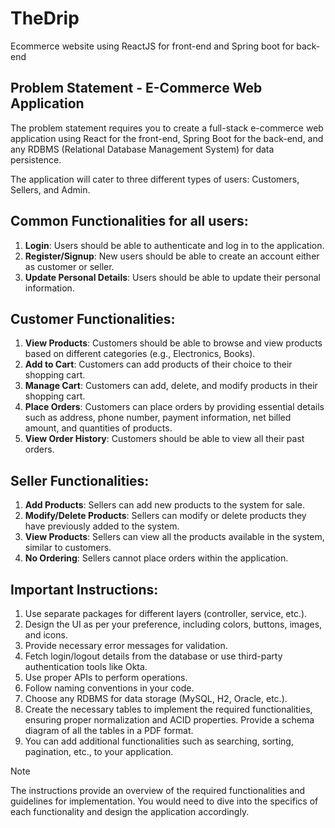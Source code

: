 # TheDrip
Ecommerce website using ReactJS for front-end and Spring boot for back-end

## Problem Statement - E-Commerce Web Application
The problem statement requires you to create a full-stack e-commerce web application using React for the front-end, Spring Boot for the back-end, and any RDBMS (Relational Database Management System) for data persistence.

The application will cater to three different types of users: Customers, Sellers, and Admin.

## Common Functionalities for all users:
1. **Login**: Users should be able to authenticate and log in to the application.
2. **Register/Signup**: New users should be able to create an account either as customer or seller.
3. **Update Personal Details**: Users should be able to update their personal information.

## Customer Functionalities:
1. **View Products**: Customers should be able to browse and view products based on different categories (e.g., Electronics, Books).
2. **Add to Cart**: Customers can add products of their choice to their shopping cart.
3. **Manage Cart**: Customers can add, delete, and modify products in their shopping cart.
4. **Place Orders**: Customers can place orders by providing essential details such as address, phone number, payment information, net billed amount, and quantities of products.
5. **View Order History**: Customers should be able to view all their past orders.

## Seller Functionalities:
1. **Add Products**: Sellers can add new products to the system for sale.
2. **Modify/Delete Products**: Sellers can modify or delete products they have previously added to the system.
3. **View Products**: Sellers can view all the products available in the system, similar to customers.
4. **No Ordering**: Sellers cannot place orders within the application.

## Important Instructions:
1. Use separate packages for different layers (controller, service, etc.).
2. Design the UI as per your preference, including colors, buttons, images, and icons.
3. Provide necessary error messages for validation.
4. Fetch login/logout details from the database or use third-party authentication tools like Okta.
5. Use proper APIs to perform operations.
6. Follow naming conventions in your code.
7. Choose any RDBMS for data storage (MySQL, H2, Oracle, etc.).
8. Create the necessary tables to implement the required functionalities, ensuring proper normalization and ACID properties. Provide a schema diagram of all the tables in a PDF format.
9. You can add additional functionalities such as searching, sorting, pagination, etc., to your application.

> [!NOTE]
> The instructions provide an overview of the required functionalities and 
> guidelines for implementation. You would need to dive into the specifics of 
> each functionality and design the application accordingly.
